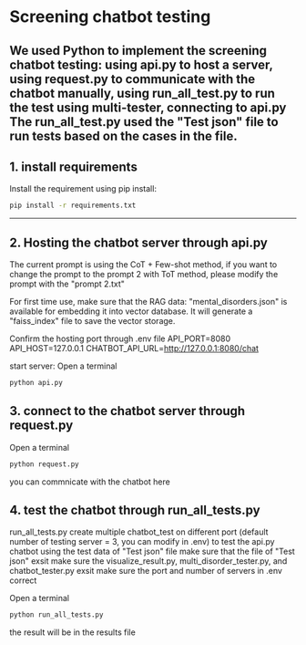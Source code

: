 # Screening chatbot testing
We used Python to implement the screening chatbot testing:
using api.py to host a server,
using request.py to communicate with the chatbot manually,
using run_all_test.py to run the test using multi-tester, connecting to api.py
The run_all_test.py used the "Test json" file to run tests based on the cases in the file.
---
## 1. install requirements
Install the requirement using pip install:
```bash
pip install -r requirements.txt
```
---
## 2. Hosting the chatbot server through api.py
The current prompt is using the CoT + Few-shot method, if you want to change the prompt to the prompt 2 with ToT method, please modify the prompt with the "prompt 2.txt"

For first time use, make sure that the RAG data: "mental_disorders.json" is available for embedding it into vector database. It will generate a "faiss_index" file to save the vector storage.

Confirm the hosting port through .env file
API_PORT=8080
API_HOST=127.0.0.1
CHATBOT_API_URL=http://127.0.0.1:8080/chat

start server:
Open a terminal
```bash
python api.py
```
## 3. connect to the chatbot server through request.py
Open a terminal
```bash
python request.py
```
you can commnicate with the chatbot here

## 4. test the chatbot through run_all_tests.py
run_all_tests.py create multiple chatbot_test on different port (default number of testing server = 3, you can modify in .env) to test the api.py chatbot using the test data of "Test json" file
make sure that the file of "Test json" exsit
make sure the visualize_result.py, multi_disorder_tester.py, and chatbot_tester.py exsit
make sure the port and number of servers in .env correct

Open a terminal
```bash
python run_all_tests.py
```
the result will be in the results file
